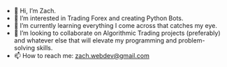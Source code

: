 - 👋 Hi, I’m Zach.
- 👀 I’m interested in Trading Forex and creating Python Bots.
- 🌱 I’m currently learning everything I come across that catches my eye.
- 💞️ I’m looking to collaborate on Algorithmic Trading projects (preferably) and whatever else that will elevate my programming and problem-solving skills.
- 📫 How to reach me: zach.webdev@gmail.com

<!---
ChallengerUS/ChallengerUS is a ✨ special ✨ repository because its `README.md` (this file) appears on your GitHub profile.
You can click the Preview link to take a look at your changes.
--->
